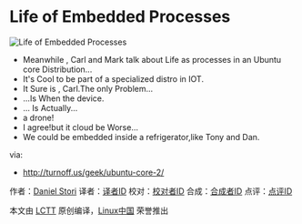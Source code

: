 Life of Embedded Processes
===============

![Life of Embedded Processes](http://turnoff.us/image/en/ubuntu-core-2.png)

- Meanwhile , Carl and Mark talk about Life as processes in an Ubuntu core Distribution...
- It's Cool to be part of a specialized distro in IOT.
- It Sure is , Carl.The only Problem...
- ...Is When the device.
- ... Is Actually...
- a drone!
- I agree!but it cloud be Worse...
- We could be embedded inside a refrigerator,like Tony and Dan.

via:
- http://turnoff.us/geek/ubuntu-core-2/

作者：[Daniel Stori][a]
译者：[译者ID](https://github.com/译者ID)
校对：[校对者ID](https://github.com/校对者ID)
合成：[合成者ID](https://github.com/合成者ID)
点评：[点评ID](https://github.com/点评者ID)

本文由 [LCTT](https://github.com/LCTT/TranslateProject) 原创编译，[Linux中国](https://linux.cn/) 荣誉推出

[a]:http://turnoff.us/about/
